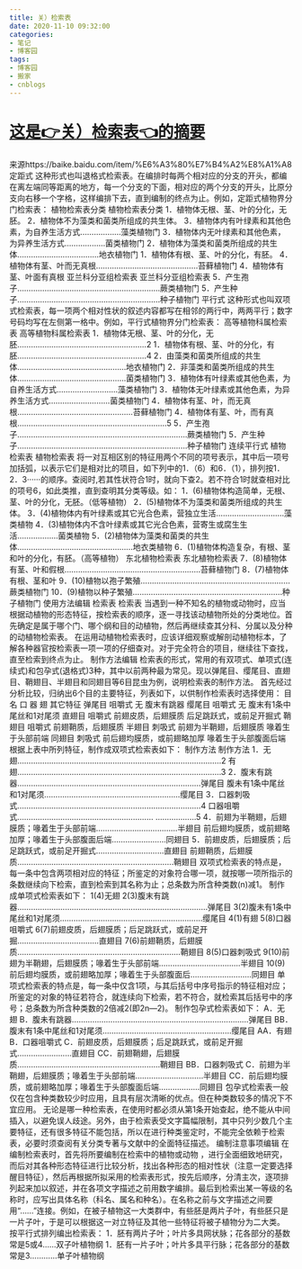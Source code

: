 ```yaml
---
title: 关）检索表
date: 2020-11-10 09:32:00
categories:
- 笔记
- 博客园
tags:
- 博客园
- 搬家
- cnblogs
---
```

# [这是👉关）检索表👈的摘要](../../../../2020/11/10/cnblog_13955021/)
<!--more-->
来源https://baike.baidu.com/item/%E6%A3%80%E7%B4%A2%E8%A1%A8 定距式
这种形式也叫退格式检索表。在编排时每两个相对应的分支的开头，都编在离左端同等距离的地方，每一个分支的下面，相对应的两个分支的开头，比原分支向右移一个字格，这样编排下去，直到编制的终点为止。例如，定距式植物界分门检索表：
植物检索表分类 植物检索表分类 1．植物体无根、茎、叶的分化，无胚。 2．植物体不为藻类和菌类所组成的共生体。
3．植物体内有叶绿素和其他色素，为自养生活方式………………藻类植物门 3．植物体内无叶绿素和其他色素，为异养生活方式………………菌类植物门
2．植物体为藻类和菌类所组成的共生体………………………………地衣植物门 1．植物体有根、茎、叶的分化，有胚。
4．植物体有茎、叶而无真根………………………………………苔藓植物门 4．植物体有茎、叶面有真根 亚兰科分亚组检索表 亚兰科分亚组检索表
5．产生孢子………………………………………………………蕨类植物门 5．产生种子………………………………………………………种子植物门 平行式
这种形式也叫双项式检索表，每一项两个相对性状的叙述内容都写在相邻的两行中，两两平行；数字号码均写在左侧第一格中。例如，平行式植物界分门检索表：
高等植物科属检索表 高等植物科属检索表 1．植物体无根、茎、叶的分化，无胚…………………………………………………2
1．植物体有根、茎、叶的分化，有胚…………………………………………………4 2．由藻类和菌类所组成的共生体…………………………………………地衣植物门
2．非藻类和菌类所组成的共生体…………………………………………菌类植物门 3．植物体有叶绿素或其他色素，为自养生活方式………………………藻类植物门
3．植物体无叶绿素或其他色素，为异养生活方式………………………菌类植物门 4．植物体有茎、叶，而无真根……………………………………………苔藓植物门
4．植物体有茎、叶，而有真根…………………………………………………………5 5．产生孢子…………………………………………………………………蕨类植物门
5．产生种子…………………………………………………………………种子植物门 连续平行式 植物检索表 植物检索表
将一对互相区别的特征用两个不同的项号表示，其中后一项号加括弧，以表示它们是相对比的项目，如下列中的1．（6）和6．（1），排列按1．2．3······的顺序。查阅时,若其性状符合1时，就向下查2。若不符合1时就查相对比的项号6，如此类推，直到查明其分类等级。如：
1．(6)植物体构造简单，无根、茎、叶的分化，无胚。（低等植物） 2．(5)植物体不为藻类和菌类所组成的共生体。
3．(4)植物体内有叶绿素或其它光合色素，营独立生活…………………………藻类植物
4．(3)植物体内不含叶绿素或其它光合色素，营寄生或腐生生活………………菌类植物
5．(2)植物体为藻类和菌类的共生体……………………………………………地衣类植物 6．(1)植物体构造复杂，有根、茎和叶的分化，有胚。（高等植物）
东北植物检索表 东北植物检索表 7．(8)植物体有茎、叶和假根……………………………………………………苔藓植物门 8．(7)植物体有根、茎和叶
9．(10)植物以孢子繁殖…………………………………………………………蕨类植物门
10．(9)植物以种子繁殖…………………………………………………………种子植物门 使用方法编辑 检索表 检索表
当遇到一种不知名的植物或动物时，应当根据动植物的形态特征，按检索表的顺序，逐一寻找该动植物所处的分类地位。首先确定是属于哪个门、哪个纲和目的动植物，然后再继续查其分科、分属以及分种的动植物检索表。
在运用动植物检索表时，应该详细观察或解剖动植物标本，了解各种器官按检索表一项一项的仔细查对。对于完全符合的项目，继续往下查找，直至检索到终点为止。
制作方法编辑
检索表的形式，常用的有双项式、单项式(连续式)和包孕式(退格式)3种，其中以前两种最为常见。现以弹尾目、缨尾目、直翅目、鞘翅目、半翅目和同翅目等6目昆虫为例，说明检索表的制作方法。
首先经过分析比较，归纳出6个目的主要特征，列表如下，以供制作检索表时选择使用： 目 名 口 器 翅 其它特征 弹尾目 咀嚼式 无 腹末有跳器 缨尾目 咀嚼式
无 腹末有1条中尾丝和1对尾须 直翅目 咀嚼式 前翅皮质，后翅膜质 后足跳跃式，或前足开掘式 鞘翅目 咀嚼式 前翅鞘质，后翅膜质 半翅目 刺吸式
前翅为半鞘翅，后翅膜质 喙着生于头部前端 同翅目 刺吸式 前后翅均膜质，或前翅略加厚 喙着生于头部腹面后端 根据上表中所列特征，制作成双项式检索表如下：
制作方法 制作方法 1．无翅………………………………………………………………………………2
有翅………………………………………………………………………………3 2．腹末有跳器………………………………………………………………………弹尾目
腹未有1条中尾丝和1对尾须……………………………………………………缨尾目 3．口器刺吸式………………………………………………………………………4
口器咀嚼式…………………………………………………… ………………5 4．前翅为半鞘翅，后翅膜质；喙着生于头部前端………………………………半翅目
前后翅均膜质，或前翅略加厚；喙着生于头部腹面后端……………………同翅目 5．前翅皮质，后翅膜质；后足跳跃式，或前足开掘式…………………………直翅目
前翅鞘质，后翅膜质……………………………………………………………鞘翅目
双项式检索表的特点是，每一条中包含两项相对应的特征；所鉴定的对象符合哪一项，就按哪一项所指示的条数继续向下检索，直到检索到其名称为止；总条数为所含种类数(n)减1。
制作成单项式检索表如下： 1(4)无翅 2(3)腹末有跳器…………………………………………………………………………弹尾目
3(2)腹未有1条中尾丝和1对尾须………………………………………………………缨尾目 4(1)有翅 5(8)口器咀嚼式
6(7)前翅皮质，后翅膜质；后足跳跃式，或前足开掘………………………………直翅目
7(6)前翅鞘质，后翅膜质………………………………………………………………鞘翅目 8(5)口器刺吸式
9(10)前翅为半鞘翅，后翅膜质；喙着生于头部前端………………………………半翅目
10(9)前后翅均膜质，或前翅略加厚；喙着生于头部腹面后………………………同翅目
单项式检索表的特点是，每一条中仅含1项，与其后括号中序号指示的特征相对应；所鉴定的对象的特征若符合，就连续向下检索，若不符合，就检索其后括号中的序号；总条数为所含种类数的2倍减2(即2n—2)。
制作包孕式检索表如下： A．无翅 B．腹未有跳器……………………………………………………………………弹尾目
BB．腹末有1条中尾丝和1对尾须…………………………………………………缨尾目 AA．有翅 B．口器咀嚼式
C．前翅皮质，后翅膜质；后足跳跃式，或前足开掘式……………………直翅目 CC．前翅鞘翅，后翅膜质………………………………………………………鞘翅目
BB．口器刺吸式 C．前翅为半鞘翅，后翅膜质；喙着生于头部前端…………………………半翅目
CC．前后翅均膜质，或前翅略加厚；喙着生于头部腹面后端………………同翅目
包孕式检索表一般仅在包含种类数较少时应用，且具有层次清晰的优点。但在种类数较多的情况下不宜应用。
无论是哪一种检索表，在使用时都必须从第1条开始查起，绝不能从中间插入，以避免误人歧途。另外，由于检索表受文字篇幅限制，其中只列少数几个主要特征，还有很多特征不能包括，所以在进行种类鉴定时，不能完全依赖于检索表，必要时须查阅有关分类专著与文献中的全面特征描述。
编制注意事项编辑 在编制检索表时，首先将所要编制在检索中的植物或动物
，进行全面细致地研究，而后对其各种形态特征进行比较分析，找出各种形态的相对性状（注意一定要选择醒目特征），然后再根据所拟采用的检索表形式，按先后顺序，分清主次，逐项排列起来加以叙述，并在各项文字描述之前用数字编排。最后到检索出某一等级的名称时，应写出具体名称（科名、属名和种名）。在名称之前与文字描述之间要用“……”连接。例如，在被子植物这一大类群中，有些胚是两片子叶，有些胚只是一片子叶，于是可以根据这一对立特征及其他一些特征将被子植物分为二大类。
按平行式排列编出检索表： 1．胚有两片子叶；叶片多具网状脉；花各部分的基数常是5或4……双子叶植物纲
1．胚有一片子叶；叶片多具平行脉；花各部分的基数常是3…………单子叶植物纲


